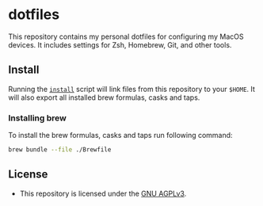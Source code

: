 # dotfiles

This repository contains my personal dotfiles for configuring my MacOS devices. It includes settings for Zsh, Homebrew, Git, and other tools.

## Install

Running the [`install`](https://github.com/barnes-c/dotfiles/blob/master/install) script will link files from this repository to your `$HOME`. It will also export all installed brew formulas, casks and taps.

### Installing brew

To install the brew formulas, casks and taps run following command:

```bash
brew bundle --file ./Brewfile
```

## License

- This repository is licensed under the [GNU AGPLv3](https://github.com/barnes-c/dotfiles/blob/master/LICENSE).

